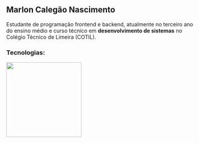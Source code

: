 ## Marlon Calegão Nascimento

Estudante de programação frontend e backend, atualmente no terceiro ano do ensino médio e curso técnico em **desenvolvimento de sistemas** no Colégio Técnico de Limeira (COTIL).

### Tecnologias:
<img width="200px" height="200px" src="https://cdn.jsdelivr.net/gh/devicons/devicon@latest/icons/html5/html5-original-wordmark.svg" />
